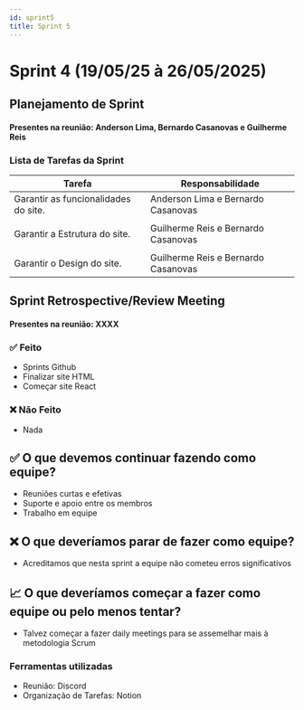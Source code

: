 ```yaml
---
id: sprint5
title: Sprint 5
---
```

# Sprint 4 (19/05/25 à 26/05/2025)

## Planejamento de Sprint

#### Presentes na reunião: Anderson Lima, Bernardo Casanovas e Guilherme Reis

### Lista de Tarefas da Sprint

| Tarefa                                                                                       | Responsabilidade |
| -------------------------------------------------------------------------------------------- | ---------------- |
| Garantir as funcionalidades do site.                                                                    | Anderson Lima e Bernardo Casanovas
            |
| Garantir a Estrutura do site.                                          | Guilherme Reis e Bernardo Casanovas
              |
| Garantir o Design do site.                                                              | Guilherme Reis e Bernardo Casanovas              |


## Sprint Retrospective/Review Meeting

#### Presentes na reunião: XXXX

### ✅ Feito
- Sprints Github
- Finalizar site HTML
- Começar site React

### ❌ Não Feito
- Nada


## ✅ O que devemos continuar fazendo como equipe?
- Reuniões curtas e efetivas
- Suporte e apoio entre os membros
- Trabalho em equipe

## ❌ O que deveríamos parar de fazer como equipe?
- Acreditamos que nesta sprint a equipe não cometeu erros significativos


## 📈 O que deveríamos começar a fazer como equipe ou pelo menos tentar?
- Talvez começar a fazer daily meetings para se assemelhar mais à metodologia Scrum


### Ferramentas utilizadas

- Reunião: Discord
- Organização de Tarefas: Notion
